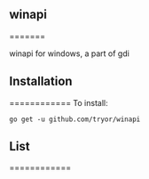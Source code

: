 ## winapi
=======

winapi for windows, a part of gdi


## Installation
============
To install:

    go get -u github.com/tryor/winapi
	
	
## List
============
